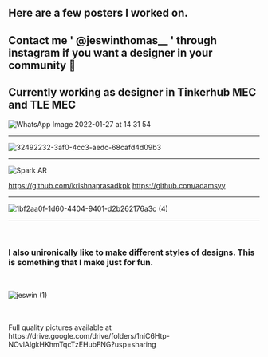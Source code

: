 ## Here are a few posters I worked on.
## Contact me  ' @jeswinthomas__ '  through instagram if you want a designer in your community 🙂
## Currently working as designer in Tinkerhub MEC and TLE MEC 

![WhatsApp Image 2022-01-27 at 14 31 54](https://user-images.githubusercontent.com/94758080/151337559-7e050daf-f0a4-4259-9b8a-2dd6169724c0.jpg)

<hr>

![32492232-3af0-4cc3-aedc-68cafd4d09b3](https://user-images.githubusercontent.com/94758080/151338259-b78f0d18-c470-45e6-a3ee-ae66e8430551.jpg)

<hr>

![Spark AR](https://user-images.githubusercontent.com/94758080/151338520-f5149229-37fd-49d3-87b6-0d1ef267d892.jpg)

https://github.com/krishnaprasadkpk
https://github.com/adamsyy

<hr>

![1bf2aa0f-1d60-4404-9401-d2b262176a3c (4)](https://user-images.githubusercontent.com/94758080/151340602-e731313b-ef45-4f8b-adfa-1c52893627c0.jpg)


<hr>

<br>

### I also unironically like to make different styles of designs. This is something that I make just for fun.
<br>

![jeswin (1)](https://user-images.githubusercontent.com/94758080/151341160-cfffd738-c662-4e0f-b082-df3a38e0d995.jpg)

<br>
<br>
Full quality pictures available at https://drive.google.com/drive/folders/1niC6Htp-NOvlAIgkHKhmTqcTzEHubFNG?usp=sharing
